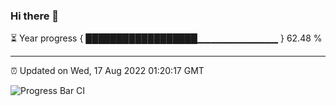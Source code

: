 ### Hi there 👋

⏳ Year progress { ██████████████████▁▁▁▁▁▁▁▁▁▁▁▁ } 62.48 %

---

⏰ Updated on Wed, 17 Aug 2022 01:20:17 GMT

![Progress Bar CI](https://github.com/liununu/liununu/workflows/Progress%20Bar%20CI/badge.svg)
